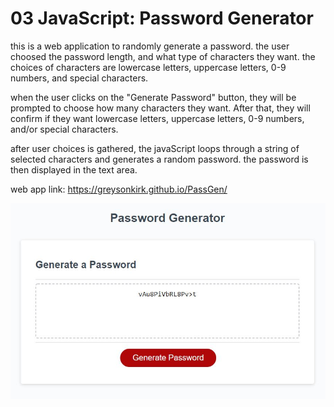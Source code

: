 # 03 JavaScript: Password Generator

this is a web application to randomly generate a password. 
the user choosed the password length, and what type of characters they want. 
the choices of characters are lowercase letters, uppercase letters, 0-9 numbers, and special characters. 

when the user clicks on the "Generate Password" button, they will be prompted to choose how many characters they want.
After that, they will confirm if they want lowercase letters, uppercase letters, 0-9 numbers, and/or special characters. 

after user choices is gathered, the javaScript loops through a string of selected characters and generates a random password. 
the password is then displayed in the text area. 

web app link: https://greysonkirk.github.io/PassGen/

![](Assets/PassGen.JPG)
